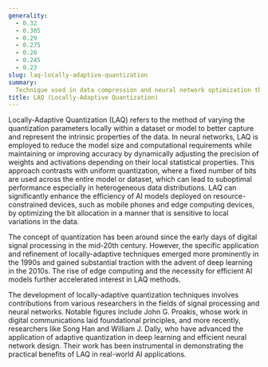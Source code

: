 ```yaml
---
generality:
  - 0.32
  - 0.305
  - 0.29
  - 0.275
  - 0.26
  - 0.245
  - 0.23
slug: laq-locally-adaptive-quantization
summary:
  Technique used in data compression and neural network optimization that adjusts quantization levels based on local data characteristics to improve accuracy and efficiency.
title: LAQ (Locally-Adaptive Quantization)
---
```


Locally-Adaptive Quantization (LAQ) refers to the method of varying the quantization parameters locally within a dataset or model to better capture and represent the intrinsic properties of the data. In neural networks, LAQ is employed to reduce the model size and computational requirements while maintaining or improving accuracy by dynamically adjusting the precision of weights and activations depending on their local statistical properties. This approach contrasts with uniform quantization, where a fixed number of bits are used across the entire model or dataset, which can lead to suboptimal performance especially in heterogeneous data distributions. LAQ can significantly enhance the efficiency of AI models deployed on resource-constrained devices, such as mobile phones and edge computing devices, by optimizing the bit allocation in a manner that is sensitive to local variations in the data.

The concept of quantization has been around since the early days of digital signal processing in the mid-20th century. However, the specific application and refinement of locally-adaptive techniques emerged more prominently in the 1990s and gained substantial traction with the advent of deep learning in the 2010s. The rise of edge computing and the necessity for efficient AI models further accelerated interest in LAQ methods.

The development of locally-adaptive quantization techniques involves contributions from various researchers in the fields of signal processing and neural networks. Notable figures include John G. Proakis, whose work in digital communications laid foundational principles, and more recently, researchers like Song Han and William J. Dally, who have advanced the application of adaptive quantization in deep learning and efficient neural network design. Their work has been instrumental in demonstrating the practical benefits of LAQ in real-world AI applications.

